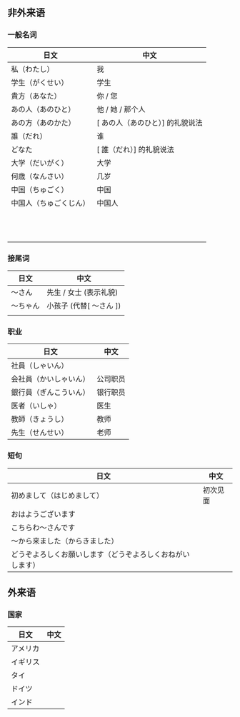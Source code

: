 ## 非外来语

### 一般名词

| 日文                   | 中文                             |
| ---------------------- | -------------------------------- |
| 私（わたし）           | 我                               |
| 学生（がくせい）       | 学生                             |
| 貴方（あなた）         | 你 / 您                          |
| あの人（あのひと）     | 他 / 她 / 那个人                 |
| あの方（あのかた）     | [ あの人（あのひと）] 的礼貌说法 |
| 誰（だれ）             | 谁                               |
| どなた                 | [ 誰（だれ）] 的礼貌说法         |
| 大学（だいがく）       | 大学                             |
| 何歳（なんさい）       | 几岁                             |
| 中国（ちゅごく）       | 中国                             |
| 中国人（ちゅごくじん） | 中国人                           |
|                        |                                  |
|                        |                                  |
|                        |                                  |
|                        |                                  |
|                        |                                  |
|                        |                                  |
|                        |                                  |
|                        |                                  |
|                        |                                  |
|                        |                                  |
|                        |                                  |
|                        |                                  |

### 接尾词

| 日文     | 中文                    |
| -------- | ----------------------- |
| 〜さん   | 先生 / 女士 (表示礼貌)  |
| 〜ちゃん | 小孩子 (代替[ 〜さん ]) |
|          |                         |



### 职业

| 日文                   | 中文     |
| ---------------------- | -------- |
| 社員（しゃいん）       |          |
| 会社員（かいしゃいん） | 公司职员 |
| 銀行員（ぎんこういん） | 银行职员 |
| 医者（いしゃ）         | 医生     |
| 教師（きょうし）       | 教师     |
| 先生（せんせい）       | 老师     |



### 短句

| 日文                                                       | 中文     |
| ---------------------------------------------------------- | -------- |
| 初めまして（はじめまして）                                 | 初次见面 |
| おはようございます                                         |          |
| こちらわ〜さんです                                         |          |
| 〜から来ました（からきました）                             |          |
| どうぞよろしくお願いします（どうぞよろしくおねがいします） |          |



## 外来语

### 国家

| 日文     | 中文 |
| -------- | ---- |
| アメリカ |      |
| イギリス |      |
| タイ     |      |
| ドイツ   |      |
| インド   |      |

